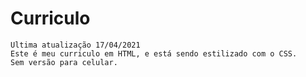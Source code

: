 # Curriculo

    Ultima atualização 17/04/2021
    Este é meu curriculo em HTML, e está sendo estilizado com o CSS.
    Sem versão para celular.
    

